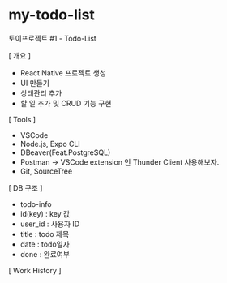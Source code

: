 # my-todo-list

토이프로젝트 #1 - Todo-List

[ 개요 ]

- React Native 프로젝트 생성
- UI 만들기
- 상태관리 추가
- 할 일 추가 및 CRUD 기능 구현

[ Tools ]

- VSCode
- Node.js, Expo CLI
- DBeaver(Feat.PostgreSQL)
- Postman → VSCode extension 인 Thunder Client 사용해보자.
- Git, SourceTree

[ DB 구조 ]

- todo-info
- id(key) : key 값
- user_id : 사용자 ID
- title : todo 제목
- date : todo일자
- done : 완료여부

[ Work History ]
